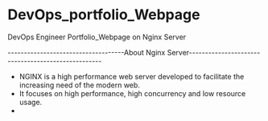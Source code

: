 # DevOps_portfolio_Webpage

DevOps Engineer Portfolio_Webpage on Nginx Server

------------------------------------About Nginx Server---------------------------------------------------

-  NGINX is a high performance web server developed to facilitate the increasing need of the modern web.
-  It focuses on high performance, high concurrency and low resource usage.
-  
